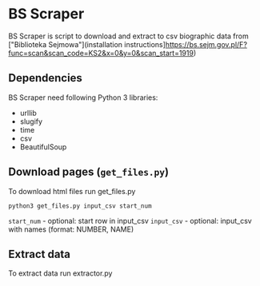 # BS Scraper
BS Scraper is script to download and extract to csv biographic data from ["Biblioteka Sejmowa"](installation instructions]https://bs.sejm.gov.pl/F?func=scan&scan_code=KS2&x=0&y=0&scan_start=1919)

## Dependencies
BS Scraper need following Python 3 libraries:
 - urllib
 - slugify
 - time
 - csv
 - BeautifulSoup

## Download pages (`get_files.py`)

To download html files run get_files.py

```
python3 get_files.py input_csv start_num
```

`start_num` - optional: start row in input_csv
`input_csv` - optional: input_csv with names (format: NUMBER, NAME)


## Extract data

To extract data run extractor.py